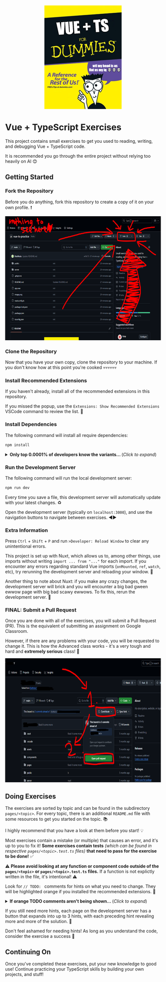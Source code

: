 <p align="center">
  <img alt="Vue + TS for Dummies" src="https://github.com/sitechtimes/vue-ts-practice/blob/main/public/for_dummies.png" width="250" />
</p>

# Vue + TypeScript Exercises

This project contains small exercises to get you used to reading, writing, and debugging Vue + TypeScript code.

It is recommended you go through the entire project without relying too heavily on AI 😊

## Getting Started

### Fork the Repository

Before you do anything, fork this repository to create a copy of it on your own profile. ❗

<img alt="How to Fork a Repository" src="https://github.com/sitechtimes/vue-ts-practice/blob/main/public/fork.png" height="400" />

### Clone the Repository

Now that you have your own copy, clone the repository to your machine. If you don't know how at this point you're cooked 💀💀💀💀💀💀

### Install Recommended Extensions

If you haven't already, install all of the recommended extensions in this repository.

If you missed the popup, use the `Extensions: Show Recommended Extensions` VSCode command to review the list. 📃

### Install Dependencies

The following command will install all require dependencies:

```sh
npm install
```

<details>
<summary><strong>Only top 0.0001% of developers know the variants... </strong>(<em>Click to expand</em>)</summary>

```sh
npm isntall
```

and

```sh
npm i
```

</details>

### Run the Development Server

The following command will run the local development server:

```sh
npm run dev
```

Every time you save a file, this development server will automatically update with your latest changes. ♻️

Open the development server (typically on `localhost:3000`), and use the navigation buttons to navigate between exercises. ◀️▶️

### Extra Information

Press `Ctrl` + `Shift` + `P` and run `>Developer: Reload Window` to clear any unintentional errors.

This project is set up with Nuxt, which allows us to, among other things, use imports without writing `import ... from "..."` for each import. If you encounter any errors regarding standard Vue imports (`onMounted`, `ref`, `watch`, etc), try rerunning the development server and reloading your window. 📀

Another thing to note about Nuxt: if you make any crazy changes, the development server will brick and you will encounter a big bad gween ewwow page with big bad scawy ewwows. To fix this, rerun the development server. 📀

### FINAL: Submit a Pull Request

Once you are done with all of the exercises, you will submit a Pull Request (PR). This is the equivalent of submitting an assignment on Google Classroom.

However, if there are any problems with your code, you will be requested to change it. This is how the Advanced class works - it's a very tough and hard and **extremely serious** class! 🤡

<img alt="How to create a Pull Request" src="https://github.com/sitechtimes/vue-ts-practice/blob/main/public/pr.png" height="400" />

## Doing Exercises

The exercises are sorted by topic and can be found in the subdirectory `pages/<topic>`. For every topic, there is an additional `README.md` file with some resources to get you started on the topic. 📚

I highly recommend that you have a look at them before you start! 💡

Most exercises contain a mistake (or multiple) that causes an error, and it's up to you to fix it! **Some exercises contain tests** _(which can be found in respective `pages/<topic>.test.ts` files)_ **that need to pass for the exercise to be done!** ✅

:warning: **Please avoid looking at any function or component code outside of the `pages/<topic>` or `pages/<topic>.test.ts` files.** If a function is not explictly written in the file, it's intentional! :warning:

Look for `// TODO: ` comments for hints on what you need to change. They will be highlighted orange if you installed the recommended extensions. 🔸

<details>
<summary><strong>If orange TODO comments aren't being shown... </strong>(<em>Click to expand</em>)</summary>

Look for this extension on the VSCode extension marketplace: `edwinhuish.better-comments-next`

</details>

If you still need more hints, each page on the development server has a button that expands into up to 3 hints, with each preceding hint revealing more and more of the solution. 👀

Don't feel ashamed for needing hints! As long as you understand the code, consider the exercise a success 🎉

## Continuing On

Once you've completed these exercises, put your new knowledge to good use! Continue practicing your TypeScript skills by building your own projects, and stuff!
